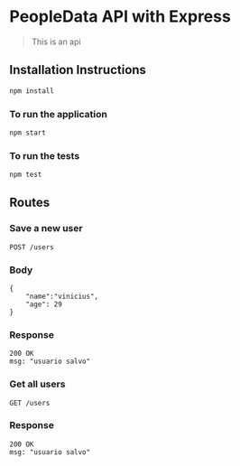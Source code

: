 # PeopleData API with Express

> This is an api

## Installation Instructions

```bash
npm install
```

### To run the application

```bash
npm start
```

### To run the tests

```bash
npm test
```

## Routes

### Save a new user

`POST /users`

### Body
    {
        "name":"vinicius",
        "age": 29
    }

### Response

    200 OK
    msg: "usuario salvo"

### Get all users

`GET /users`

### Response

    200 OK
    msg: "usuario salvo"


